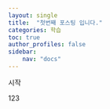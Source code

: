 ```yaml
---
layout: single
title:  "첫번째 포스팅 입니다."
categories: 학습
toc: true
author_profiles: false
sidebar:
    nav: "docs"
---
```


시작

123
